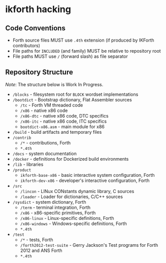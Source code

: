 # ikforth hacking

## Code Conventions

* Forth source files MUST use `.4th` extension (if produced by IKForth contributors)
* File paths for `INCLUDED` (and family) MUST be relative to repository root
* File paths MUST use `/` (forward slash) as file separator

## Repository Structure

*Note*: The structure below is Work In Progress.

* `/blocks` - filesystem root for `BLOCK` wordset implementations
* `/bootdict` - Bootstrap dictionary, Flat Assembler sources
   * `/tc` - Forth VM threaded code
   * `/x86` - native x86 code
   * `/x86-dtc` - native x86 code, DTC specifics
   * `/x86-itc` - native x86 code, ITC specifics
   * `bootdict-x86.asm` - main module for x86
* `/build` - build artifacts and temporary files
* `/contrib`
   * `/*` - contributions, Forth
   * `*.4th`
* `/docs` - system documentation
* `/docker` - definitions for Dockerized build environments
* `/lib` - libraries
* `/product`
   * `ikforth-base-x86` - basic interactive system configuration, Forth
   * `ikforth-dev-x86` - developer's interactive configuration, Forth
* `/src`
  * `/lincon` - LINux CONstants dynamic library, C sources
  * `/loader` - Loader for dictionaries, C/C++ sources
* `/sysdict` - system dictionary, Forth
   * `/term` - terminal integration, Forth
   * `/x86` - x86-specific primitives, Forth
   * `/x86-linux` - Linux-specific definitions, Forth
   * `/x86-windows` - Windows-specific definitions, Forth
   * `*.4th`
* `/test`
   * `/*` - tests, Forth
   * `/forth2012-test-suite` - Gerry Jackson's Test programs for Forth 2012 and ANS Forth
   * `*.4th`
